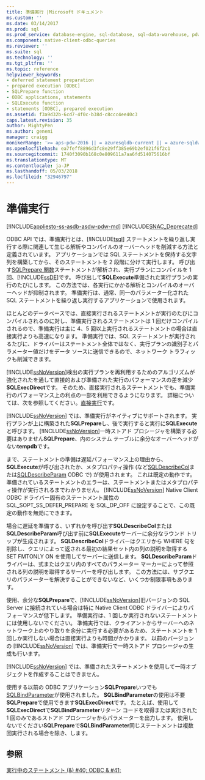```yaml
---
title: 準備実行 |Microsoft ドキュメント
ms.custom: ''
ms.date: 03/14/2017
ms.prod: sql
ms.prod_service: database-engine, sql-database, sql-data-warehouse, pdw
ms.component: native-client-odbc-queries
ms.reviewer: ''
ms.suite: sql
ms.technology: ''
ms.tgt_pltfrm: ''
ms.topic: reference
helpviewer_keywords:
- deferred statement preparation
- prepared execution [ODBC]
- SQLPrepare function
- ODBC applications, statements
- SQLExecute function
- statements [ODBC], prepared execution
ms.assetid: f3a9d32b-6cd7-4f0c-b38d-c8ccc4ee40c3
caps.latest.revision: 35
author: MightyPen
ms.author: genemi
manager: craigg
monikerRange: '>= aps-pdw-2016 || = azuresqldb-current || = azure-sqldw-latest || >= sql-server-2016 || = sqlallproducts-allversions'
ms.openlocfilehash: ea7feff8896d3fc8e29ff385e69b2ef021f6f2c1
ms.sourcegitcommit: 1740f3090b168c0e809611a7aa6fd514075616bf
ms.translationtype: MT
ms.contentlocale: ja-JP
ms.lasthandoff: 05/03/2018
ms.locfileid: "32946797"
---
```

# <a name="prepared-execution"></a>準備実行
[!INCLUDE[appliesto-ss-asdb-asdw-pdw-md](../../../includes/appliesto-ss-asdb-asdw-pdw-md.md)]
[!INCLUDE[SNAC_Deprecated](../../../includes/snac-deprecated.md)]

  ODBC API では、準備実行とは、[!INCLUDE[tsql](../../../includes/tsql-md.md)] ステートメントを繰り返し実行する際に関連して生じる解析やコンパイルのオーバーヘッドを削減する方法と定義されています。 アプリケーションでは SQL ステートメントを保持する文字列を構築してから、そのステートメントを 2 段階に分けて実行します。 呼び出す[SQLPrepare 関数](http://go.microsoft.com/fwlink/?LinkId=59360)ステートメントが解析され、実行プランにコンパイルを 1 回、[!INCLUDE[ssDE](../../../includes/ssde-md.md)]です。 呼び出して**SQLExecute**準備された実行プランの実行のたびにします。 この方法では、各実行にかかる解析とコンパイルのオーバーヘッドが抑制されます。 準備実行は、通常、同一のパラメーター化された SQL ステートメントを繰り返し実行するアプリケーションで使用されます。  
  
 ほとんどのデータベースでは、直接実行されるステートメントが実行のたびにコンパイルされるのに対し、準備実行されるステートメントは 1 回だけコンパイルされるので、準備実行は主に 4、5 回以上実行されるステートメントの場合は直接実行よりも高速になります。 準備実行では、SQL ステートメントが実行されるたびに、ドライバーはステートメント全体ではなく、実行プランの識別子とパラメーター値だけをデータ ソースに送信できるので、ネットワーク トラフィックも削減できます。  
  
 [!INCLUDE[ssNoVersion](../../../includes/ssnoversion-md.md)]検出の実行プランを再利用するためのアルゴリズムが強化されたを通して直接的および準備された実行のパフォーマンスの差を減少**SQLExecDirect**です。 そのため、直接実行されるステートメントでも、準備実行のパフォーマンス上の利点の一部を利用できるようになります。 詳細については、次を参照してください。[直接実行](../../../relational-databases/native-client-odbc-queries/executing-statements/direct-execution.md)です。  
  
 [!INCLUDE[ssNoVersion](../../../includes/ssnoversion-md.md)] では、準備実行がネイティブにサポートされます。 実行プランが上に構築された**SQLPrepare**し、後で実行すると実行に**SQLExecute**と呼びます。 [!INCLUDE[ssNoVersion](../../../includes/ssnoversion-md.md)]一時ストアド プロシージャを構築する必要はありません**SQLPrepare**、内のシステム テーブルに余分なオーバーヘッドがない**tempdb**です。  
  
 まで、ステートメントの準備は遅延パフォーマンス上の理由から、 **SQLExecute**が呼び出されたか、メタプロパティ操作 (など[SQLDescribeCol](../../../relational-databases/native-client-odbc-api/sqldescribecol.md)または[SQLDescribeParam](../../../relational-databases/native-client-odbc-api/sqldescribeparam.md) ODBC で) が使用されます。 これは既定の動作です。 準備されているステートメントのエラーは、ステートメントまたはメタプロパティ操作が実行されるまでわかりません。 [!INCLUDE[ssNoVersion](../../../includes/ssnoversion-md.md)] Native Client ODBC ドライバー固有のステートメント属性の SQL_SOPT_SS_DEFER_PREPARE を SQL_DP_OFF に設定することで、この既定の動作を無効にできます。  
  
 場合に遅延を準備する、いずれかを呼び出す**SQLDescribeCol**または**SQLDescribeParam**呼び出す前に**SQLExecute**サーバーに余分なラウンド トリップが生成されます。 **SQLDescribeCol**ドライバーはクエリから WHERE 句を削除し、クエリによって返される最初の結果セット内の列の説明を取得する SET FMTONLY ON を使用してサーバーに送信します。 **SQLDescribeParam**ドライバーは、式またはクエリ内のすべてのパラメーター マーカーによって参照される列の説明を取得するサーバーを呼び出します。 この方法には、サブクエリのパラメーターを解決することができないなど、いくつか制限事項もあります。  
  
 使用、余分な**SQLPrepare**で、[!INCLUDE[ssNoVersion](../../../includes/ssnoversion-md.md)]旧バージョンの SQL Server に接続されている場合は特に Native Client ODBC ドライバーによりパフォーマンスが低下します。 準備実行は、1 回しか実行されないステートメントには使用しないでください。 準備実行では、クライアントからサーバーへのネットワーク上のやり取りを余分に実行する必要があるため、ステートメントを 1 回しか実行しない場合は直接実行よりも時間がかかります。 以前のバージョンの [!INCLUDE[ssNoVersion](../../../includes/ssnoversion-md.md)] では、準備実行で一時ストアド プロシージャの生成も行います。  
  
 [!INCLUDE[ssNoVersion](../../../includes/ssnoversion-md.md)] では、準備されたステートメントを使用して一時オブジェクトを作成することはできません。  
  
 使用する以前の ODBC アプリケーション**SQLPrepare**いつでも[SQLBindParameter](../../../relational-databases/native-client-odbc-api/sqlbindparameter.md)が使用されました。 **SQLBindParameter**の使用は不要**SQLPrepare**で使用できます**SQLExecDirect**です。 たとえば、使用して**SQLExecDirect**で**SQLBindParameter**リターン コードを取得または実行された 1 回のみであるストアド プロシージャからパラメーターを出力します。 使用しないでください**SQLPrepare**で**SQLBindParameter**同じステートメントは複数回実行される場合を除き、します。  
  
## <a name="see-also"></a>参照  
 [実行中のステートメント (&) #40; ODBC & #41;](../../../relational-databases/native-client-odbc-queries/executing-statements/executing-statements-odbc.md)  
  
  

